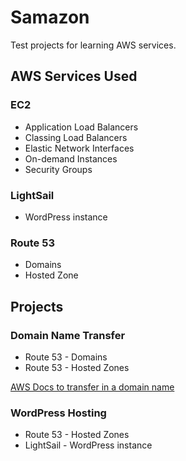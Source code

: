 # Samazon #

Test projects for learning AWS services.

## AWS Services Used ##

### EC2 ###

* Application Load Balancers
* Classing Load Balancers
* Elastic Network Interfaces
* On-demand Instances
* Security Groups 

### LightSail ###

* WordPress instance

### Route 53 ###

* Domains
* Hosted Zone

## Projects ##

### Domain Name Transfer

* Route 53 - Domains
* Route 53 - Hosted Zones 

[AWS Docs to transfer in a domain name](https://docs.aws.amazon.com/Route53/latest/DeveloperGuide/domain-transfer-to-route-53.html)

### WordPress Hosting

* Route 53 - Hosted Zones
* LightSail - WordPress instance